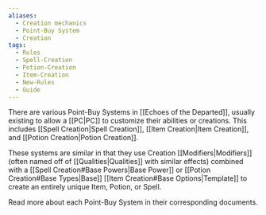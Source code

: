 ```yaml
---
aliases:
  - Creation mechanics
  - Point-Buy System
  - Creation
tags:
  - Rules
  - Spell-Creation
  - Potion-Creation
  - Item-Creation
  - New-Rules
  - Guide
---
```

There are various Point-Buy Systems in [[Echoes of the Departed]], usually existing to allow a [[PC|PC]] to customize their abilities or creations. This includes [[Spell Creation|Spell Creation]], [[Item Creation|Item Creation]], and [[Potion Creation|Potion Creation]].

These systems are similar in that they use Creation [[Modifiers|Modifiers]] (often named off of [[Qualities|Qualities]] with similar effects) combined with a [[Spell Creation#Base Powers|Base Power]] or [[Potion Creation#Base Types|Base]] [[Item Creation#Base Options|Template]] to create an entirely unique Item, Potion, or Spell.

Read more about each Point-Buy System in their corresponding documents.